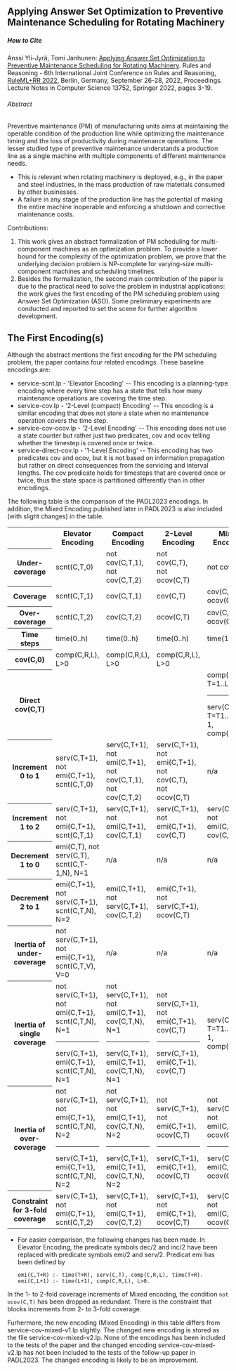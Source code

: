 ## Applying Answer Set Optimization to Preventive Maintenance Scheduling for Rotating Machinery

##### How to Cite

Anssi Yli-Jyrä, Tomi Janhunen: [Applying Answer Set Optimization to Preventive Maintenance Scheduling for Rotating Machinery](https://link.springer.com/chapter/10.1007/978-3-031-21541-4_1). Rules and Reasoning - 6th International Joint Conference on Rules and Reasoning, [RuleML+RR 2022](https://2022.declarativeai.net/events/ruleml-rr), Berlin, Germany, September 26-28, 2022, Proceedings. Lecture Notes in Computer Science 13752, Springer 2022, pages 3-19.

###### Abstract

Preventive maintenance (PM) of manufacturing units aims at maintaining the operable condition of the production line while optimizing the maintenance timing and the loss of productivity during maintenance operations. The lesser studied type of preventive maintenance understands a production line as a single machine with multiple components of different maintenance needs. 

- This is relevant when rotating machinery is deployed, e.g., in the paper and steel industries, in the mass production of raw materials consumed by other businesses.
- A failure in any stage of the production line has the potential of making the entire machine inoperable and enforcing a shutdown and corrective maintenance costs.

Contributions: 

1. This work gives an abstract formalization of PM scheduling for multi-component machines as an optimization problem.  To provide a lower bound for the complexity of the optimization problem, we prove that the underlying decision problem is NP-complete for varying-size multi-component machines and scheduling timelines.
2. Besides the formalization, the second main contribution of the paper is due to the practical need to solve the problem in industrial applications: the work gives the first encoding of the PM scheduling problem using Answer Set Optimization (ASO). Some preliminary experiments are conducted and reported to set the scene for further algorithm development.


## The First Encoding(s)

Although the abstract mentions the first encoding for the PM scheduling problem, the paper contains four related encodings.  These baseline encodings are:

- service-scnt.lp - 'Elevator Encoding' -- This encoding is a planning-type encoding where every time step has a state that tells how many maintenance operations are covering the time step. 
- service-cov.lp  - '2-Level (compact) Encoding' -- This encoding is a similar encoding that does not store a state when no maintenance operation covers the time step.
- service-cov-ocov.lp  -  '2-Level Encoding' -- This encoding does not use a state counter but rather just two predicates, cov and ocov telling whether the timestep is covered once or twice. 
- service-direct-cov.lp - '1-Level Encoding' -- This encoding has two predicates cov and ocov, but it is not based on information propagation but rather on direct consequences from the servicing and interval lengths.  The cov predicate holds for timesteps that are covered once or twice, thus the state space is partitioned differently than in other encodings.

The following table is the comparison of the PADL2023 encodings.   In addition, the Mixed Encoding published later in PADL2023 is also included (with slight changes) in the table.

<table>
  <tr>
    <th></th>
    <th>Elevator Encoding</th>
    <th>Compact Encoding</th>
    <th>2-Level Encoding</th>
    <th>Mixed Encoding</th>
    <th>1-Level Encoding</th>
  </tr>
  <tr>
    <th>Under-coverage</th>
    <td>scnt(C,T,0)</td>
    <td>not cov(C,T,1), not cov(C,T,2)</td>
    <td>not cov(C,T), not ocov(C,T)</td>
    <td>not cov(C,T)</td>
    <td>not cov(C,T)</td>
  </tr>
  <tr>
    <th>Coverage</th>
    <td>scnt(C,T,1)</td>
    <td>cov(C,T,1)</td>
    <td>cov(C,T)</td>
    <td>cov(C,T), not ocov(C,T)</td>
    <td>cov(C,T), not ocov(C,T)</td>
  </tr>
    <tr>
    <th>Over-coverage</th>
    <td>scnt(C,T,2)</td>
    <td>cov(C,T,2)</td>
    <td>ocov(C,T)</td>
    <td>cov(C,T), ocov(C,T)</td>
    <td>cov(C,T), ocov(C,T)</td>
  </tr>
    <tr>
    <th>Time steps</th>
    <td>time(0..h)</td>
    <td>time(0..h)</td>
    <td>time(0..h)</td>
    <td>time(1..h)</td>
    <td>time(1..h)</td>
  </tr>
    <tr>
    <th>cov(C,0)</th>
    <td>comp(C,R,L), L>0</td>
    <td>comp(C,R,L), L>0</td>
    <td>comp(C,R,L), L>0</td>
    <td></td>
    <td></td>
  </tr>
    <tr>
    <th>Direct cov(C,T)</th>
    <td></td>
    <td></td>
    <td></td>
    <td>comp(C,R,L), T=1..L
      <hr/>serv(C,T1), T=T1..T1+R-1, comp(C,R,_)</td>
    <td>comp(C,R,L), T=1..L
      <hr/>serv(C,T1), T=T1..T1+R-1, comp(C,R,_)</td>
  </tr>
    <tr>
    <th>Increment 0 to 1</th>
    <td>serv(C,T+1), not emi(C,T+1), scnt(C,T,0)</td>
    <td>serv(C,T+1), not emi(C,T+1), not cov(C,T,1), not cov(C,T,2)</td>
    <td>serv(C,T+1), not emi(C,T+1), not cov(C,T), not ocov(C,T)</td>
    <td>n/a</td>
    <td>n/a</td>
  </tr>
    <tr>
    <th>Increment 1 to 2</th>
    <td>serv(C,T+1), not emi(C,T+1), scnt(C,T,1)</td>
    <td>serv(C,T+1), not emi(C,T+1), cov(C,T,1)</td>
    <td>serv(C,T+1), not emi(C,T+1), cov(C,T)</td>
    <td>serv(C,T+1), not emi(C,T+1), cov(C,T)</td>
    <td>cov(C,T,S1), cov(C,T,S2), S1>S2</td>
  </tr>
    <tr>
    <th>Decrement 1 to 0</th>
    <td>emi(C,T), not serv(C,T), scnt(C,T-1,N), N=1</td>
    <td>n/a</td>
    <td>n/a</td>
    <td>n/a</td>
    <td>n/a</td>
  </tr>
    <tr>
    <th>Decrement 2 to 1</th>
    <td>emi(C,T+1), not serv(C,T+1), scnt(C,T,N), N=2</td>
    <td>emi(C,T+1), not serv(C,T+1), cov(C,T,2)</td>
    <td>emi(C,T+1), not serv(C,T+1), ocov(C,T)</td>
    <td></td>
    <td></td>
  </tr>
    <tr>
    <th>Inertia of under-coverage</th>
    <td>not serv(C,T+1), not emi(C,T+1), scnt(C,T,V), V=0</td>
    <td>n/a</td>
    <td>n/a</td>
    <td>n/a</td>
    <td>n/a</td>
  </tr>
    <tr>
    <th>Inertia of single coverage</th>
    <td>not serv(C,T+1), not emi(C,T+1), scnt(C,T,N), N=1
    <hr>serv(C,T+1), emi(C,T+1), scnt(C,T,N), N=1</td>
    <td>not serv(C,T+1), not emi(C,T+1), cov(C,T,N), N=1
    <hr>serv(C,T+1), emi(C,T+1), cov(C,T,N), N=1</td>
    <td>not serv(C,T+1), not emi(C,T+1), cov(C,T)
    <hr>serv(C,T+1), emi(C,T+1), cov(C,T)</td>
    <td>serv(C,T1), T=T1..T1+R-1, comp(C,R,_)</td>
    <td>serv(C,T1), T=T1..T1+R-1, comp(C,R,_)</td>
  </tr>
    <tr>
    <th>Inertia of over-coverage</th>
    <td>not serv(C,T+1), not emi(C,T+1), scnt(C,T,N), N=2
      <hr/>serv(C,T+1), emi(C,T+1), scnt(C,T,N), N=2</td>
    <td>not serv(C,T+1), not emi(C,T+1), cov(C,T,N), N=2
      <hr/>serv(C,T+1), emi(C,T+1), cov(C,T,N), N=2</td>
    <td>not serv(C,T+1), not emi(C,T+1), ocov(C,T)
      <hr>serv(C,T+1), emi(C,T+1), ocov(C,T)</td>
    <td>not serv(C,T+1), not emi(C,T+1), ocov(C,T)
      <hr/>serv(C,T+1), emi(C,T+1), ocov(C,T)</td>
    <td>cov(C,T,S1), cov(C,T,S2), S1>S2</td>
  </tr>
    <tr>
    <th>Constraint for 3-fold coverage</th>
    <td>serv(C,T+1), not emi(C,T+1), scnt(C,T,2)</td>
    <td>serv(C,T+1), not emi(C,T+1), cov(C,T,2)</td>
    <td>serv(C,T+1), not emi(C,T+1), ocov(C,T)</td>
    <td>serv(C,T+1), not emi(C,T+1), ocov(C,T)</td>
    <td>serv(C,T+1), not emi(C,T+1), ocov(C,T)</td>
  </tr>
</table>

* For easier comparison, the following changes has been made.  In Elevator Encoding, the predicate symbols dec/2 and inc/2 have been replaced with predicate symbols emi/2 and serv/2.  Predicat emi has been defined by

  ```
  emi(C,T+R) :- time(T+R), serv(C,T), comp(C,R,L), time(T+R).
  emi(C,L+1) :- time(L+1), comp(C,R,L), L>0. 
  ```

In the 1- to 2-fold coverage increments of Mixed encoding, the condition `not ocov(C,T)` has been dropped as redundant.  There is the constraint that blocks increments from 2- to 3-fold coverage. 
  
Furhermore, the new encoding (Mixed Encoding) in this table differs from service-cov-mixed-v1.lp slightly.  The changed new encoding is stored as the file service-cov-mixed-v2.lp.  None of the encodings has been included to the tests of the paper and the changed encoding service-cov-mixed-v2.lp has not been included to the tests of the follow-up paper in PADL2023.   The changed encoding is likely to be an improvement.
 
